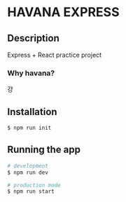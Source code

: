 # HAVANA EXPRESS

## Description

Express + React practice project

### Why havana?

걍

## Installation

```bash
$ npm run init
```

## Running the app

```bash
# development
$ npm run dev

# production mode
$ npm run start
```
